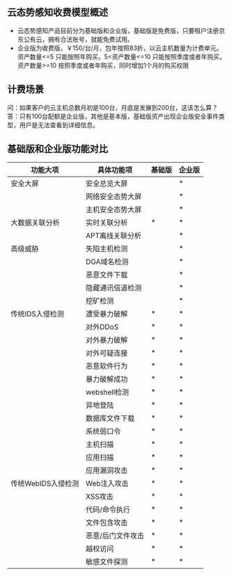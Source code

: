## 云态势感知收费模型概述

* 云态势感知产品目前分为基础版和企业版，基础版是免费版，只要租户注册京东公有云，拥有合法账号，就能免费试用。
* 企业版为收费版，￥150/台/月，包年按照83折，以云主机数量为计费单元。资产数量<=5 只能按照年购买，5<资产数量<=10 只能按照季度或者年购买，资产数量>=10 按照季度或者年购买，同时增加1个月的购买权限

## 计费场景

问：如果客户的云主机总数月初是100台，月底是发展到200台，这该怎么算？
答：只有100台配额是企业版，其他是基本版，基础版资产出现企业版安全事件类型，用户是无法查看到详细信息。

## 基础版和企业版功能对比

| 功能大项 | 具体功能项|基础版 | 企业版 | 
|---- |-----|----| ----| 
| 安全大屏       |   安全总览大屏    |  | * |
|         | 网络安全态势大屏     |  | * |
|         | 主机安全态势大屏     |  | * |
| 大数据关联分析       |   实时关联分析    | * | * |
|         | APT离线关联分析     |  | * |
| 高级威胁       | 失陷主机检测      |  | * |
|         | DGA域名检测     |  | * |
|         | 恶意文件下载     |  | * |
|         | 隐藏通讯信道检测     |  | * |
|         | 挖矿检测     |  | * |
| 传统IDS入侵检测       | 遭受暴力破解      | * | * |
|         | 对外DDoS     | * | * |
|         | 对外暴力破解     | * | * |
|         | 对外可疑连接    | * | * |
|         | 恶意软件行为    | * | * |
|         | 暴力破解成功    | * | * |
|         | webshell检测    | * | * |
|         | 异地登陆    | * | * |
|         | 数据库文件下载    | * | * |
|         | 系统弱口令    | * | * |
|         | 主机扫描   | * | * |
|         | 应用扫描   | * | * |
|         | 应用漏洞攻击   | * | * |
| 传统WebIDS入侵检测       | Web注入攻击      | * | * |
|         | XSS攻击    | * | * |
|         | 代码/命令执行    | * | * |
|         | 文件包含攻击    | * | * |
|         | 恶意/后门文件攻击    | * | * |
|         | 越权访问    | * | * |
|         | 敏感文件探测    | * | * |
